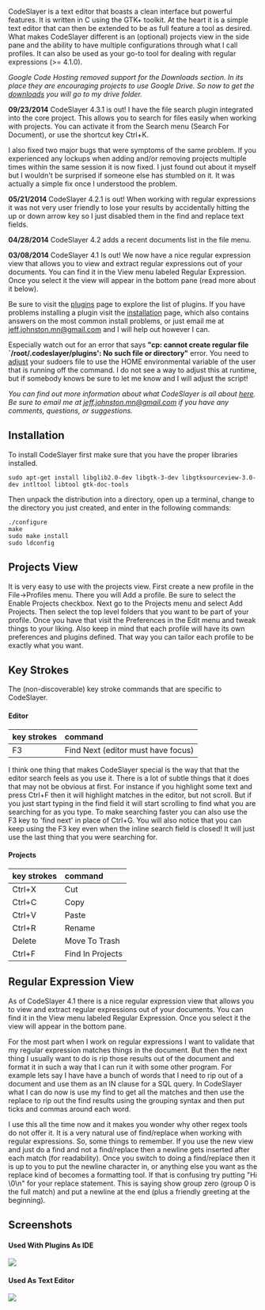 CodeSlayer is a text editor that boasts a clean interface but powerful features. It is written in C using the GTK+ toolkit. At the heart it is a simple text editor that can then be extended to be as full feature a tool as desired. What makes CodeSlayer different is an (optional) projects view in the side pane and the ability to have multiple configurations through what I call profiles. It can also be used as your go-to tool for dealing with regular expressions (>= 4.1.0).

_Google Code Hosting removed support for the Downloads section. In its place they are encouraging projects to use Google Drive. So now to get the [downloads](https://drive.google.com/folderview?id=0BzXLXuBmSmiXYmUtWmhRM0s2ZlU&usp=sharing#list) you will go to my drive folder._

**09/23/2014** CodeSlayer 4.3.1 is out! I have the file search plugin integrated into the core project. This allows you to search for files easily when working with projects. You can activate it from the Search menu (Search For Document), or use the shortcut key Ctrl+K.

I also fixed two major bugs that were symptoms of the same problem. If you experienced any lockups when adding and/or removing projects multiple times within the same session it is now fixed. I just found out about it myself but I wouldn't be surprised if someone else has stumbled on it. It was actually a simple fix once I understood the problem.

**05/21/2014** CodeSlayer 4.2.1 is out! When working with regular expressions it was not very user friendly to lose your results by accidentally hitting the up or down arrow key so I just disabled them in the find and replace text fields.

**04/28/2014** CodeSlayer 4.2 adds a recent documents list in the file menu.

**03/08/2014** CodeSlayer 4.1 Is out! We now have a nice regular expression view that allows you to view and extract regular expressions out of your documents. You can find it in the View menu labeled Regular Expression. Once you select it the view will appear in the bottom pane (read more about it below).

Be sure to visit the [plugins](Plugins.md) page to explore the list of plugins. If you have problems installing a plugin visit the [installation](HowToInstallPlugin.md) page, which also contains answers on the most common install problems, or just email me at jeff.johnston.mn@gmail.com and I will help out however I can.

Especially watch out for an error that says **"cp: cannot create regular file `/root/.codeslayer/plugins': No such file or directory"** error. You need to [adjust](HowToInstallPlugin.md) your sudoers file to use the HOME environmental variable of the user that is running off the command. I do not see a way to adjust this at runtime, but if somebody knows be sure to let me know and I will adjust the script!

_You can find out more information about what CodeSlayer is all about [here](CodeSlayer.md). Be sure to email me at jeff.johnston.mn@gmail.com if you have any comments, questions, or suggestions._

## Installation ##

To install CodeSlayer first make sure that you have the proper libraries installed.

```
sudo apt-get install libglib2.0-dev libgtk-3-dev libgtksourceview-3.0-dev intltool libtool gtk-doc-tools
```

Then unpack the distribution into a directory, open up a terminal, change to the directory you just created, and enter in the following commands:

```
./configure
make
sudo make install
sudo ldconfig
```

## Projects View ##

It is very easy to use with the projects view. First create a new profile in the File->Profiles menu. There you will Add a profile. Be sure to select the Enable Projects checkbox. Next go to the Projects menu and select Add Projects. Then select the top level folders that you want to be part of your profile. Once you have that visit the Preferences in the Edit menu and tweak things to your liking. Also keep in mind that each profile will have its own preferences and plugins defined. That way you can tailor each profile to be exactly what you want.

## Key Strokes ##

The (non-discoverable) key stroke commands that are specific to CodeSlayer.

#### Editor ####

| **key strokes** | **command** |
|:----------------|:------------|
| F3 |  Find Next (editor must have focus) |

I think one thing that makes CodeSlayer special is the way that that the editor search feels as you use it. There is a lot of subtle things that it does that may not be obvious at first. For instance if you highlight some text and press Ctrl+F then it will highlight matches in the editor, but not scroll. But if you just start typing in the find field it will start scrolling to find what you are searching for as you type. To make searching faster you can also use the F3 key to 'find next' in place of Ctrl+G. You will also notice that you can keep using the F3 key even when the inline search field is closed! It will just use the last thing that you were searching for.

#### Projects ####

| **key strokes** | **command** |
|:----------------|:------------|
| Ctrl+X | Cut |
| Ctrl+C | Copy |
| Ctrl+V | Paste |
| Ctrl+R | Rename |
| Delete | Move To Trash |
| Ctrl+F | Find In Projects |

## Regular Expression View ##

As of CodeSlayer 4.1 there is a nice regular expression view that allows you to view and extract regular expressions out of your documents. You can find it in the View menu labeled Regular Expression. Once you select it the view will appear in the bottom pane.

For the most part when I work on regular expressions I want to validate that my regular expression matches things in the document. But then the next thing I usually want to do is rip those results out of the document and format it in such a way that I can run it with some other program. For example lets say I have have a bunch of words that I need to rip out of a document and use them as an IN clause for a SQL query. In CodeSlayer what I can do now is use my find to get all the matches and then use the replace to rip out the find results using the grouping syntax and then put ticks and commas around each word.

I use this all the time now and it makes you wonder why other regex tools do not offer it. It is a very natural use of find/replace when working with regular expressions. So, some things to remember. If you use the new view and just do a find and not a find/replace then a newline gets inserted after each match (for readability). Once you switch to doing a find/replace then it is up to you to put the newline character in, or anything else you want as the replace kind of becomes a formatting tool. If that is confusing try putting "Hi \0\n" for your replace statement. This is saying show group zero (group 0 is the full match) and put a newline at the end (plus a friendly greeting at the beginning).

## Screenshots ##

#### Used With Plugins As IDE ####

<img src='http://wiki-images.codeslayer.googlecode.com/git/codeslayer.png' />

#### Used As Text Editor ####

<img src='http://wiki-images.codeslayer.googlecode.com/git/codeslayer-text-editor.png' />